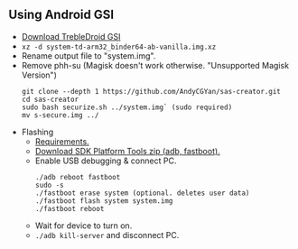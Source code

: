 ## Using Android GSI

- [Download TrebleDroid GSI](https://github.com/TrebleDroid/treble_experimentations/releases)
- `xz -d system-td-arm32_binder64-ab-vanilla.img.xz`
- Rename output file to "system.img".
- Remove phh-su (Magisk doesn't work otherwise. "Unsupported Magisk Version")
  ```
  git clone --depth 1 https://github.com/AndyCGYan/sas-creator.git
  cd sas-creator
  sudo bash securize.sh ../system.img` (sudo required)
  mv s-secure.img ../
  ```
- Flashing
  - [Requirements.](https://source.android.com/docs/core/tests/vts/gsi#flashing-gsis)
  - [Download SDK Platform Tools zip (adb, fastboot).](https://developer.android.com/tools/releases/platform-tools)
  - Enable USB debugging & connect PC.
    ```
    ./adb reboot fastboot
    sudo -s
    ./fastboot erase system (optional. deletes user data)
    ./fastboot flash system system.img
    ./fastboot reboot
    ```
  - Wait for device to turn on.
  - `./adb kill-server` and disconnect PC.
